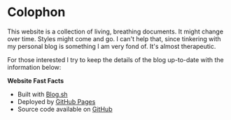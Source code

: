 # Colophon

This website is a collection of living, breathing documents. It might change over time. Styles might come and go. I can't help that, since tinkering with my personal blog is something I am very fond of. It's almost therapeutic.

For those interested I try to keep the details of the blog up-to-date with the information below:

**Website Fast Facts**

- Built with [Blog.sh](https://github.com/karlb/karl.berlin)
- Deployed by [GitHub Pages](https://pages.github.com)
- Source code available on [GitHub](https://github.com/vovavasylyna/website)